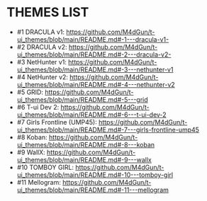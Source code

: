 # THEMES LIST

* #1 DRACULA v1: https://github.com/M4dGun/t-ui_themes/blob/main/README.md#-1---dracula-v1-
* #2 DRACULA v2: https://github.com/M4dGun/t-ui_themes/blob/main/README.md#-2---dracula-v2-
* #3 NetHunter v1: https://github.com/M4dGun/t-ui_themes/blob/main/README.md#-3---nethunter-v1
* #4 NetHunter v2: https://github.com/M4dGun/t-ui_themes/blob/main/README.md#-4---nethunter-v2
* #5 GRID: https://github.com/M4dGun/t-ui_themes/blob/main/README.md#-5---grid
* #6 T-ui Dev 2: https://github.com/M4dGun/t-ui_themes/blob/main/README.md#-6---t-ui-dev-2
* #7 Girls Frontline (UMP45): https://github.com/M4dGun/t-ui_themes/blob/main/README.md#-7---girls-frontline-ump45
* #8 Koban: https://github.com/M4dGun/t-ui_themes/blob/main/README.md#-8---koban
* #9 WallX: https://github.com/M4dGun/t-ui_themes/blob/main/README.md#-9---wallx
* #10 TOMBOY GIRL: https://github.com/M4dGun/t-ui_themes/blob/main/README.md#-10---tomboy-girl
* #11 Mellogram: https://github.com/M4dGun/t-ui_themes/blob/main/README.md#-11---mellogram

